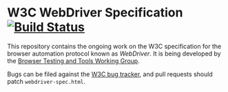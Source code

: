 # W3C WebDriver Specification [![Build Status](https://travis-ci.org/w3c/webdriver.svg)](https://travis-ci.org/w3c/webdriver)

This repository contains the ongoing work on the W3C specification
for the browser automation protocol known as _WebDriver_.
It is being developed by the [Browser Testing and Tools Working Group](http://www.w3.org/testing/browser/).

Bugs can be filed against the [W3C bug tracker](https://www.w3.org/Bugs/Public/enter_bug.cgi?comment=&blocked=20860&short_desc=%5BWebDriver%20Spec%5D%3A%20&product=Browser%20Test%2FTools%20WG&component=WebDriver),
and pull requests should patch `webdriver-spec.html`.
